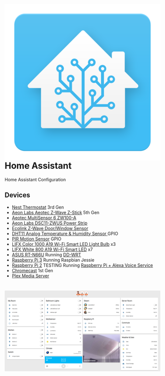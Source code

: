 <a href="https://home-assistant.io"> <img src="https://github.com/jettw/homeassistant/blob/master/ha_logo.svg" align="right" /> </a>
# Home Assistant
Home Assistant Configuration

## Devices
- [Nest Thermostat](http://amzn.to/2bwRVA4) 3rd Gen
- [Aeon Labs Aeotec Z-Wave Z-Stick](http://amzn.to/2c0VcXt) 5th Gen
- [Aeotec MultiSensor 6 ZW100-A](http://amzn.to/2bNo4Ud)
- [Aeon Labs DSC11-ZWUS Power Strip](http://amzn.to/2bwSb1D)
- [Ecolink Z-Wave Door/Window Sensor](http://amzn.to/2bwTiyC)
- [DHT11 Analog Temperature & Humidity Sensor ](http://amzn.to/2bEx3FC) GPIO
- [PIR Motion Sensor](http://amzn.to/2bEwAU3) GPIO
- [LIFX Color 1000 A19 Wi-Fi Smart LED Light Bulb](http://amzn.to/2c5PDqe) x3
- [LIFX White 800 A19 Wi-Fi Smart LED](http://amzn.to/2bNfwKq) x7
- [ASUS RT-N66U](http://amzn.to/2c5PTVV) Running [DD-WRT](https://www.dd-wrt.com/site/)
- [Raspberry Pi 3](http://amzn.to/2c5PiE0) Running Raspbian Jessie
- [Raspberry Pi 2](http://amzn.to/2bNprmb) TESTING Running [Raspberry Pi + Alexa Voice Service](https://github.com/amzn/alexa-avs-raspberry-pi)
- [Chromecast](https://www.google.com/chromecast) 1st Gen
- [Plex Media Server](https://www.plex.tv/)

# ![pageres](screenshot.jpg)
